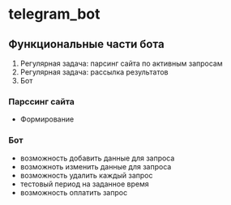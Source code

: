 # telegram_bot

## Функциональные части бота
1. Регулярная задача: парсинг сайта по активным запросам
2. Регулярная задача: рассылка результатов 
3. Бот

### Парссинг сайта
- Формирование 

### Бот
- возможность добавить данные для запроса
- возможноть изменить данные для запроса
- возможность удалить каждый запрос
- тестовый период на заданное время
- возможность оплатить запрос

